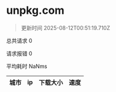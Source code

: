 
  # unpkg.com

  > 更新时间 2025-08-12T00:51:19.710Z
  
  总共请求 0

  请求报错 0

  平均耗时 NaNms

|城市|ip|下载大小|速度|
|-----|----------|---|---|

  